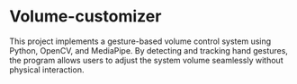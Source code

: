 # Volume-customizer
This project implements a gesture-based volume control system using Python, OpenCV, and MediaPipe. By detecting and tracking hand gestures, the program allows users to adjust the system volume seamlessly without physical interaction.
